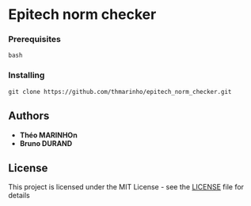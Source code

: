 # Epitech norm checker

### Prerequisites

```
bash
```

### Installing

```
git clone https://github.com/thmarinho/epitech_norm_checker.git
```

## Authors

* **Théo MARINHOn**
* **Bruno DURAND**

## License

This project is licensed under the MIT License - see the [LICENSE](LICENSE) file for details


